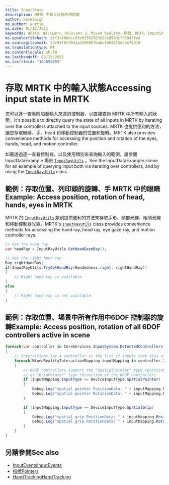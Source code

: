 ```yaml
---
title: InputState
description: MRTK 中輸入狀態的相關檔
author: keveleigh
ms.author: kurtie
ms.date: 01/12/2021
keywords: Unity、HoloLens、HoloLens 2、Mixed Reality、開發、MRTK、InputState、
ms.openlocfilehash: 8ff3af6bdcc63e633025836226d50dcf95943fe0
ms.sourcegitcommit: 59c91f8c70d1ad30995fba6cf862615e25e78d10
ms.translationtype: MT
ms.contentlocale: zh-TW
ms.lasthandoff: 03/19/2021
ms.locfileid: "104694055"
---
```

# <a name="accessing-input-state-in-mrtk"></a><span data-ttu-id="6bc8d-104">存取 MRTK 中的輸入狀態</span><span class="sxs-lookup"><span data-stu-id="6bc8d-104">Accessing input state in MRTK</span></span>

<span data-ttu-id="6bc8d-105">您可以逐一查看附加至輸入來源的控制器，以直接查詢 MRTK 中所有輸入的狀態。</span><span class="sxs-lookup"><span data-stu-id="6bc8d-105">It's possible to directly query the state of all inputs in MRTK by iterating over the controllers attached to the input sources.</span></span> <span data-ttu-id="6bc8d-106">MRTK 也提供便利的方法，讓您存取眼睛、手、head 和移動控制器的位置和旋轉。</span><span class="sxs-lookup"><span data-stu-id="6bc8d-106">MRTK also provides convenience methods for accessing the position and rotation of the eyes, hands, head, and motion controller.</span></span>

<span data-ttu-id="6bc8d-107">如需透過逐一查看控制器，以及使用類別來查詢輸入的範例，請參閱 InputDataExample 場景 [`InputRayUtils`](xref:Microsoft.MixedReality.Toolkit.Input.InputRayUtils) 。</span><span class="sxs-lookup"><span data-stu-id="6bc8d-107">See the InputDataExample scene for an example of querying input both via iterating over controllers, and by using the [`InputRayUtils`](xref:Microsoft.MixedReality.Toolkit.Input.InputRayUtils) class.</span></span>

## <a name="example-access-position-rotation-of-head-hands-eyes-in-mrtk"></a><span data-ttu-id="6bc8d-108">範例：存取位置、列印頭的旋轉、手 MRTK 中的眼睛</span><span class="sxs-lookup"><span data-stu-id="6bc8d-108">Example: Access position, rotation of head, hands, eyes in MRTK</span></span>

<span data-ttu-id="6bc8d-109">MRTK 的 [`InputRayUtils`](xref:Microsoft.MixedReality.Toolkit.Input.InputRayUtils) 類別提供便利的方法來存取手形、頭部光線、眼睛光線和移動控制器光線。</span><span class="sxs-lookup"><span data-stu-id="6bc8d-109">MRTK's [`InputRayUtils`](xref:Microsoft.MixedReality.Toolkit.Input.InputRayUtils) class provides convenience methods for accessing the hand ray, head ray, eye gaze ray, and motion controller rays.</span></span>

```c#
// Get the head ray
var headRay = InputRayUtils.GetHeadGazeRay();

// Get the right hand ray
Ray rightHandRay;
if(InputRayUtils.TryGetHandRay(Handedness.right, rightHandRay))
{
    // Right hand ray is available
}
else
{
    // Right hand ray is not available
}
```

## <a name="example-access-position-rotation-of-all-6dof-controllers-active-in-scene"></a><span data-ttu-id="6bc8d-110">範例：存取位置、場景中所有作用中6DOF 控制器的旋轉</span><span class="sxs-lookup"><span data-stu-id="6bc8d-110">Example: Access position, rotation of all 6DOF controllers active in scene</span></span>

```c#
foreach(var controller in CoreServices.InputSystem.DetectedControllers)
{
    // Interactions for a controller is the list of inputs that this controller exposes
    foreach(MixedRealityInteractionMapping inputMapping in controller.Interactions)
    {
        // 6DOF controllers support the "SpatialPointer" type (pointing direction)
        // or "GripPointer" type (direction of the 6DOF controller)
        if (inputMapping.InputType == DeviceInputType.SpatialPointer)
        {
            Debug.Log("spatial pointer PositionData: " + inputMapping.PositionData);
            Debug.Log("spatial pointer RotationData: " + inputMapping.RotationData);
        }

        if (inputMapping.InputType == DeviceInputType.SpatialGrip)
        {
            Debug.Log("spatial grip PositionData: " + inputMapping.PositionData);
            Debug.Log("spatial grip RotationData: " + inputMapping.RotationData);
        }
    }
}
```

## <a name="see-also"></a><span data-ttu-id="6bc8d-111">另請參閱</span><span class="sxs-lookup"><span data-stu-id="6bc8d-111">See also</span></span>

- [<span data-ttu-id="6bc8d-112">InputEvents</span><span class="sxs-lookup"><span data-stu-id="6bc8d-112">InputEvents</span></span>](InputEvents.md)
- [<span data-ttu-id="6bc8d-113">指標</span><span class="sxs-lookup"><span data-stu-id="6bc8d-113">Pointers</span></span>](Pointers.md)
- [<span data-ttu-id="6bc8d-114">HandTracking</span><span class="sxs-lookup"><span data-stu-id="6bc8d-114">HandTracking</span></span>](HandTracking.md)
